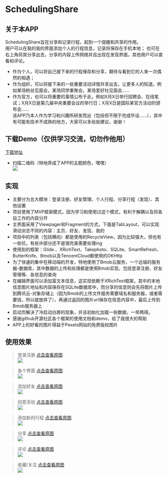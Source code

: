 # SchedulingShare
## 关于本APP
SchedulingShare旨在分享和记录行程，起到一个提醒和共享的作用。<br>
用户可以在我的我的界面添加个人的行程信息，记录将保存在手机本地；
也可在右上角将其分享出去，分享的内容上传网络并且出现在发现界面，其他用户可以查看和评论。<br>
* 作为个人，可以将自己接下来的行程保存和分享，期待与看到它的人来一次偶然的相遇；<br>
* 作为组织，可以将接下来的一些重要活动详情共享出去，让更多人的知道。例如某场粉丝见面会，某场同学重聚会，某场爱好社见面会……<br>
* 作为官方，也可以将重要的事情公布于此，例如X月X日举行招聘会、在线笔试；X月X日是第几届中央重要会议的举行日；X月X日是国际某官方活动的颁布会……<br>
该APP乃本人作为学习和兴趣所研发而出（包括但不限于完成毕设……），其中有可能有技术不成熟的地方，大家可以多给些建议，谢谢！<br>

## 下载Demo（仅供学习交流，切勿作他用）
[下载地址](https://download-1301419202.cos.ap-guangzhou.myqcloud.com/app-debug.apk)<br>
* 扫描二维码（特地弄成了APP的主题颜色，嘿嘿）<br>
![](https://download-1301419202.cos.ap-guangzhou.myqcloud.com/demo%E4%B8%8B%E8%BD%BD.png)

## 实现
* 主要分为五大模块：登录注册、好友管理、个人行程、分享行程（发现）、其他设置<br>
* 项目使用了MVP框架模式，因为学习和使用过这个模式，有利于解耦以及将各自工作的内容分开<br>
* 主界面采用了Viewpager和Fragment的方式，下面是TabLayout，可以实现滑动浏览不同的内容：主页、好友、发现、我的<br>
* 项目中的列表（包括横向）都是使用的RecycleView，因为比较强大，但也有一些坑，有些许部分还不是很完美需要处理ing<br>
* 使用到的框架：Glide 、XRichText、Takephoto、SQLite、SmartRefresh、ButterKnife、Bmob以及TencentCloud都使用的OKHttp<br>
* 为了快速的集中在移动端的开发，特地使用了Bmob云服务，一个远端的服务器-数据库，其中数据的上传和处理都是使用Bmob实现，包括登录注册、好友管理等、各信息的查询<br>
* 在编辑界面可以添加富文本信息，这实现依赖于XRichText框架，其中的本地信息图片地址和内容保存在SQLite数据库中，而分享的信息则会先将图片上传到腾讯云-对象存储上（因为Bmob的上传文件服务需要域名和服务器，或者需要钱，所以就放弃了），再通过返回的图片url保存在信息内容中，最后上传到Bmob服务器上<br>
* 启动页解决了冷启动白屏的现象，并且初始化加载一些数据，一举两得。 <br>
* 感谢github开源社区各个框架的使用文档和demo，给了我很大的帮助<br>
* APP上的好看的图片得益于Pexels网站的免费版权图片<br>

         
## 使用效果
> 登录注册 [点击查看原图](https://download-1301419202.cos.ap-guangzhou.myqcloud.com/%E5%88%86%E4%BA%AB.gif) <br>
![](https://download-1301419202.cos.ap-guangzhou.myqcloud.com/%E5%88%86%E4%BA%AB.gif)

> 各个界面 [点击查看原图](https://download-1301419202.cos.ap-guangzhou.myqcloud.com/%E5%90%84%E4%B8%AA%E7%95%8C%E9%9D%A2.gif)<br>
![](https://download-1301419202.cos.ap-guangzhou.myqcloud.com/%E5%90%84%E4%B8%AA%E7%95%8C%E9%9D%A2.gif)

> 添加好友 [点击查看原图](https://download-1301419202.cos.ap-guangzhou.myqcloud.com/%E6%B7%BB%E5%8A%A0%E5%A5%BD%E5%8F%8B.gif)<br>
![](https://download-1301419202.cos.ap-guangzhou.myqcloud.com/%E6%B7%BB%E5%8A%A0%E5%A5%BD%E5%8F%8B.gif)

> 同意添加 [点击查看原图](https://download-1301419202.cos.ap-guangzhou.myqcloud.com/%E5%90%8C%E6%84%8F%E6%B7%BB%E5%8A%A0.gif)<br>
![](https://download-1301419202.cos.ap-guangzhou.myqcloud.com/%E5%90%8C%E6%84%8F%E6%B7%BB%E5%8A%A0.gif)

> 添加新的行程 [点击查看原图](https://download-1301419202.cos.ap-guangzhou.myqcloud.com/%E6%B7%BB%E5%8A%A0.gif)<br>
![](https://download-1301419202.cos.ap-guangzhou.myqcloud.com/%E6%B7%BB%E5%8A%A0.gif)

> 分享 [点击查看原图](https://download-1301419202.cos.ap-guangzhou.myqcloud.com/%E5%88%86%E4%BA%AB.gif)<br>
![](https://download-1301419202.cos.ap-guangzhou.myqcloud.com/%E5%88%86%E4%BA%AB.gif)

> 评论 [点击查看原图](https://download-1301419202.cos.ap-guangzhou.myqcloud.com/%E8%AF%84%E8%AE%BA.gif)<br>
![](https://download-1301419202.cos.ap-guangzhou.myqcloud.com/%E8%AF%84%E8%AE%BA.gif)

> 收藏/关注 [点击查看原图](https://download-1301419202.cos.ap-guangzhou.myqcloud.com/%E6%94%B6%E8%97%8F.gif)<br>
![](https://download-1301419202.cos.ap-guangzhou.myqcloud.com/%E6%94%B6%E8%97%8F.gif)



